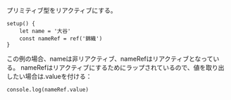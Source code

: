 プリミティブ型をリアクティブにする。
```
setup() {
	let name = '大谷'
	const nameRef = ref('錦織')
}
```
この例の場合、nameは非リアクティブ、nameRefはリアクティブとなっている。
nameRefはリアクティブにするためにラップされているので、値を取り出したい場合は.valueを付ける：
```
console.log(nameRef.value)
```